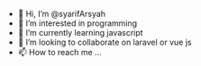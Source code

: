 - 👋 Hi, I’m @syarifArsyah
- 👀 I’m interested in programming
- 🌱 I’m currently learning javascript
- 💞️ I’m looking to collaborate on laravel or vue js
- 📫 How to reach me ...

<!---
syarifArsyah/syarifArsyah is a ✨ special ✨ repository because its `README.md` (this file) appears on your GitHub profile.
You can click the Preview link to take a look at your changes.
--->
